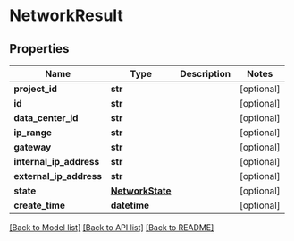 # NetworkResult

## Properties
Name | Type | Description | Notes
------------ | ------------- | ------------- | -------------
**project_id** | **str** |  | [optional] 
**id** | **str** |  | [optional] 
**data_center_id** | **str** |  | [optional] 
**ip_range** | **str** |  | [optional] 
**gateway** | **str** |  | [optional] 
**internal_ip_address** | **str** |  | [optional] 
**external_ip_address** | **str** |  | [optional] 
**state** | [**NetworkState**](NetworkState.md) |  | [optional] 
**create_time** | **datetime** |  | [optional] 

[[Back to Model list]](../README.md#documentation-for-models) [[Back to API list]](../README.md#documentation-for-api-endpoints) [[Back to README]](../README.md)


